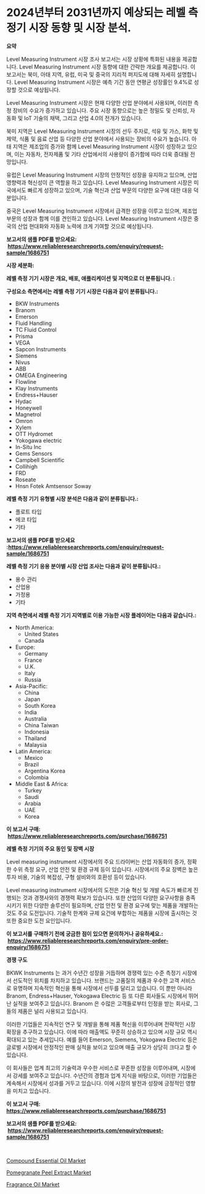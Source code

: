 <p><h1>2024년부터 2031년까지 예상되는 레벨 측정기 시장 동향 및 시장 분석.</h1></p><p><strong>요약</strong></p>
<p><p>Level Measuring Instrument 시장 조사 보고서는 시장 상황에 특화된 내용을 제공합니다. Level Measuring Instrument 시장 동향에 대한 간략한 개요를 제공합니다. 이 보고서는 북미, 아태 지역, 유럽, 미국 및 중국의 지리적 퍼지도에 대해 자세히 설명합니다. Level Measuring Instrument 시장은 예측 기간 동안 연평균 성장률인 9.4%로 성장할 것으로 예상됩니다.</p><p>Level Measuring Instrument 시장은 현재 다양한 산업 분야에서 사용되며, 이러한 측정 장비의 수요가 증가하고 있습니다. 주요 시장 동향으로는 높은 정밀도 및 신뢰성, 자동화 및 IoT 기술의 채택, 그리고 산업 4.0의 전개가 있습니다.</p><p>북미 지역은 Level Measuring Instrument 시장의 선두 주자로, 석유 및 가스, 화학 및 제약, 식품 및 음료 산업 등 다양한 산업 분야에서 사용되는 장비의 수요가 높습니다. 아태 지역은 제조업의 증가와 함께 Level Measuring Instrument 시장이 성장하고 있으며, 이는 자동차, 전자제품 및 기타 산업에서의 사용량이 증가함에 따라 더욱 증대될 전망입니다.</p><p>유럽은 Level Measuring Instrument 시장의 안정적인 성장을 유지하고 있으며, 산업 영향력과 혁신성이 큰 역할을 하고 있습니다. Level Measuring Instrument 시장은 미국에서도 빠르게 성장하고 있으며, 기술 혁신과 산업 부문의 다양한 요구에 대한 대응 덕분입니다.</p><p>중국은 Level Measuring Instrument 시장에서 급격한 성장을 이루고 있으며, 제조업 부문의 성장과 함께 이를 견인하고 있습니다. Level Measuring Instrument 시장은 중국의 산업 현대화와 자동화 노력에 크게 기여할 것으로 예상됩니다.</p></p>
<p><strong>보고서의 샘플 PDF를 받으세요: &nbsp;<a href="https://www.reliableresearchreports.com/enquiry/request-sample/1686751">https://www.reliableresearchreports.com/enquiry/request-sample/1686751</a></strong></p>
<p><strong>시장 세분화:</strong></p>
<p><strong> 레벨 측정 기기 시장은 개요, 배포, 애플리케이션 및 지역으로 더 분류됩니다. :</strong></p>
<p><strong>구성요소 측면에서는 레벨 측정 기기 시장은 다음과 같이 분류됩니다.:</strong></p>
<p><ul><li>BKW Instruments</li><li>Branom</li><li>Emerson</li><li>Fluid Handling</li><li>TC Fluid Control</li><li>Prisma</li><li>VEGA</li><li>Sapcon Instruments</li><li>Siemens</li><li>Nivus</li><li>ABB</li><li>OMEGA Engineering</li><li>Flowline</li><li>Klay Instruments</li><li>Endress+Hauser</li><li>Hydac</li><li>Honeywell</li><li>Magnetrol</li><li>Omron</li><li>Xylem</li><li>OTT Hydromet</li><li>Yokogawa electric</li><li>In-Situ Inc</li><li>Gems Sensors</li><li>Campbell Scientific</li><li>Collihigh</li><li>FRD</li><li>Roseate</li><li>Hnsn
    Fotek
    Amtsensor
    Soway</li></ul></p>
<p><strong> 레벨 측정 기기 유형별 시장 분석은 다음과 같이 분류됩니다.:</strong></p>
<p><ul><li>플로트 타입</li><li>에코 타입</li><li>기타</li></ul></p>
<p><strong>보고서의 샘플 PDF를 받으세요 :<a href="https://www.reliableresearchreports.com/enquiry/request-sample/1686751">https://www.reliableresearchreports.com/enquiry/request-sample/1686751</a></strong></p>
<p><strong> 레벨 측정 기기 응용 분야별 시장 산업 조사는 다음과 같이 분류됩니다.:</strong></p>
<p><ul><li>용수 관리</li><li>산업용</li><li>가정용</li><li>기타</li></ul></p>
<p><strong>지역 측면에서 레벨 측정 기기 지역별로 이용 가능한 시장 플레이어는 다음과 같습니다.:</strong></p>
<p><ul>
    <li>
        North America:
        <ul>
            <li>United States</li>
            <li>Canada</li>
        </ul>
    </li>
    <li>
        Europe:
        <ul>
            <li>Germany</li>
            <li>France</li>
            <li>U.K.</li>
            <li>Italy</li>
            <li>Russia</li>
        </ul>
    </li>
    <li>
        Asia-Pacific:
        <ul>
            <li>China</li>
            <li>Japan</li>
            <li>South Korea</li>
            <li>India</li>
            <li>Australia</li>
            <li>China Taiwan</li>
            <li>Indonesia</li>
            <li>Thailand</li>
            <li>Malaysia</li>
        </ul>
    </li>
    <li>
        Latin America:
        <ul>
            <li>Mexico</li>
            <li>Brazil</li>
            <li>Argentina Korea</li>
            <li>Colombia</li>
        </ul>
    </li>
    <li>
        Middle East & Africa:
        <ul>
            <li>Turkey</li>
            <li>Saudi</li>
            <li>Arabia</li>
            <li>UAE</li>
            <li>Korea</li>
        </ul>
    </li>
    </ul></p>
<p><strong>이 보고서 구매: &nbsp;<a href="https://www.reliableresearchreports.com/purchase/1686751">https://www.reliableresearchreports.com/purchase/1686751</a></strong></p>
<p><strong>레벨 측정 기기의 주요 동인 및 장벽 시장</strong></p>
<p><p>Level measuring instrument 시장에서의 주요 드라이버는 산업 자동화의 증가, 정확한 수위 측정 요구, 산업 안전 및 환경 규제 등이 있습니다. 시장에서의 주요 장벽은 높은 투자 비용, 기술의 복잡성, 구형 설비와의 호환성 등이 있습니다.</p><p>Level measuring instrument 시장에서의 도전은 기술 혁신 및 개발 속도가 빠르게 진행되는 것과 경쟁사와의 경쟁력 확보가 있습니다. 또한 산업의 다양한 요구사항을 충족시키기 위한 다양한 솔루션이 필요하며, 산업 안전 및 환경 요구에 맞는 제품을 개발하는 것도 주요 도전입니다. 기술적 한계와 규제 요건에 부합하는 제품을 시장에 출시하는 것 또한 중요한 도전 요인입니다.</p></p>
<p><strong>이 보고서를 구매하기 전에 궁금한 점이 있으면 문의하거나 공유하세요.: &nbsp;<a href="https://www.reliableresearchreports.com/enquiry/pre-order-enquiry/1686751">https://www.reliableresearchreports.com/enquiry/pre-order-enquiry/1686751</a></strong></p>
<p><strong>경쟁 구도</strong></p>
<p><p>BKWK Instruments 는 과거 수년간 성장을 거듭하며 경쟁력 있는 수준 측정기 시장에서 선도적인 위치를 차지하고 있습니다. 브랜드는 고품질의 제품과 우수한 고객 서비스로 유명하며 지속적인 혁신을 통해 시장에서 선두를 달리고 있습니다. 이 뿐만 아니라 Branom, Endress+Hauser, Yokogawa Electric 등 또 다른 회사들도 시장에서 뛰어난 실적을 보여주고 있습니다. Branom 은 수많은 고객들로부터 인정을 받는 회사로, 그들의 제품은 널리 사용되고 있습니다.</p><p>이러한 기업들은 지속적인 연구 및 개발을 통해 제품 혁신을 이루어내며 전략적인 시장 확장을 추구하고 있습니다. 이에 따라 매출액도 꾸준히 상승하고 있으며 시장 규모 역시 확대되고 있는 추세입니다. 예를 들어 Emerson, Siemens, Yokogawa Electric 등은 글로벌 시장에서 안정적인 판매 실적을 보이고 있으며 매출 규모가 상당히 크다고 할 수 있습니다. </p><p>이 회사들은 업계 최고의 기술력과 우수한 서비스로 꾸준한 성장을 이루어내며, 시장에서 강세를 보여주고 있습니다. 수년간의 경험과 업계 지식을 바탕으로, 이러한 기업들은 계속해서 시장에서 성과를 거두고 있습니다. 이에 시장의 발전과 성장에 긍정적인 영향을 미치고 있습니다.</p></p>
<p><strong>이 보고서 구매: &nbsp; <a href="https://www.reliableresearchreports.com/purchase/1686751">https://www.reliableresearchreports.com/purchase/1686751</a></strong></p>
<p><strong>보고서의 샘플 PDF를 받으세요: &nbsp;<a href="https://www.reliableresearchreports.com/enquiry/request-sample/1686751">https://www.reliableresearchreports.com/enquiry/request-sample/1686751</a></strong><strong></strong></p>
<p>&nbsp;</p>
<p><p><a href="https://github.com/shotows/Market-Research-Report-List-1/blob/main/compound-essential-oil-market.md">Compound Essential Oil Market</a></p><p><a href="https://eight-handstand-8fb.notion.site/Pomegranate-Peel-Extract-Market-A-Comprehensive-Report-of-its-Market-Share-Growth-Trends-2024-2-f4c4dc47a2b64df588263385c7d95e29">Pomegranate Peel Extract Market</a></p><p><a href="https://github.com/Sinjinluong3e0awx2m195k76/Market-Research-Report-List-1/blob/main/fragrance-oil-market.md">Fragrance Oil Market</a></p></p>